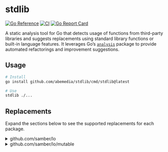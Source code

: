 # stdlib

[![Go Reference](https://pkg.go.dev/badge/github.com/abemedia/stdlib.svg)](https://pkg.go.dev/github.com/abemedia/stdlib)
[![CI](https://github.com/abemedia/stdlib/actions/workflows/test.yml/badge.svg)](https://github.com/abemedia/stdlib/actions/workflows/test.yml)
[![Go Report Card](https://goreportcard.com/badge/github.com/abemedia/stdlib)](https://goreportcard.com/report/github.com/abemedia/stdlib)

A static analysis tool for Go that detects usage of functions from third-party libraries and
suggests replacements using standard library functions or built-in language features. It leverages
Go’s [`analysis`](https://pkg.go.dev/golang.org/x/tools/go/analysis) package to provide automated
refactorings and improvement suggestions.

## Usage

```bash
# Install
go install github.com/abemedia/stdlib/cmd/stdlib@latest

# Use
stdlib ./...
```

## Replacements

Expand the sections below to see the supported replacements for each package.

<details>
<summary>github.com/samber/lo</summary>

#### `Chunk`

**Before:**

```go
result := lo.Chunk(slice, size)
```

**After:**

```go
result := slices.Chunk(slice, size)
```

#### `Drop`

**Before:**

```go
a := []int{0, 1, 2, 3, 4, 5}
b := lo.Drop(a, 2)
```

**After:**

```go
a := []int{0, 1, 2, 3, 4, 5}
b := a[2:]
```

#### `DropRight`

**Before:**

```go
a := []int{0, 1, 2, 3, 4, 5}
b := lo.DropRight(a, 2)
```

**After:**

```go
a := []int{0, 1, 2, 3, 4, 5}
b := a[:len(a)-2]
```

#### `Contains`

**Before:**

```go
if lo.Contains(slice, target) {
    // do something
}
```

**After:**

```go
if slices.Contains(slice, target) {
    // do something
}
```

#### `ContainsBy`

**Before:**

```go
if lo.ContainsBy(slice, func(item int) bool {
    return item > 10
}) {
    // do something
}
```

**After:**

```go
if slices.ContainsFunc(slice, func(item int) bool {
    return item > 10
}) {
    // do something
}
```

#### `IndexOf`

**Before:**

```go
idx := lo.IndexOf(slice, target)
```

**After:**

```go
idx := slices.Index(slice, target)
```

#### `Min`

**Before:**

```go
min := lo.Min(slice)
```

**After:**

```go
min := slices.Min(slice)
```

#### `MinBy`

**Before:**

```go
min := lo.MinBy(slice, func(a, b int) bool {
    return a < b
})
```

**After:**

```go
min := slices.MinFunc(slice, func(a, b int) int {
    return cmp.Compare(a, b)
})
```

#### `Max`

**Before:**

```go
max := lo.Max(slice)
```

**After:**

```go
max := slices.Max(slice)
```

#### `MaxBy`

**Before:**

```go
max := lo.MaxBy(slice, func(a, b int) bool {
    return a > b
})
```

**After:**

```go
max := slices.MaxFunc(slice, func(a, b int) int {
    return cmp.Compare(a, b)
})
```

#### `IsSorted`

**Before:**

```go
if lo.IsSorted(slice) {
    // do something
}
```

**After:**

```go
if slices.IsSorted(slice) {
    // do something
}
```

#### `IsSortedByKey`

**Before:**

```go
sorted := lo.IsSortedByKey(slice, func(a string) string {
	return a
})
```

**After:**

```go
sorted := slices.IsSortedFunc(slice, func(a, next string) int {
	return cmp.Compare(a, next)
})
```

#### `Flatten`

**Before:**

```go
flattened := lo.Flatten(sliceOfSlices)
```

**After:**

```go
flattened := slices.Concat(sliceOfSlices...)
```

#### `Keys`

**Before:**

```go
keys := lo.Keys(m)
```

**After:**

```go
keys := maps.Keys(m)
```

#### `Values`

**Before:**

```go
values := lo.Values(m)
```

**After:**

```go
values := maps.Values(m)
```

#### `CoalesceOrEmpty`

**Before:**

```go
result := lo.CoalesceOrEmpty(s1, s2, s3)
```

**After:**

```go
result := cmp.Or(s1, s2, s3)
```

#### `RuneLength`

**Before:**

```go
n := lo.RuneLength(s)
```

**After:**

```go
n := utf8.RuneCountInString(s)
```

</details>

<details>
<summary>github.com/samber/lo/mutable</summary>

#### `Reverse`

**Before:**

```go
lo.Reverse(slice)
```

**After:**

```go
slices.Reverse(slice)
```

</details>
